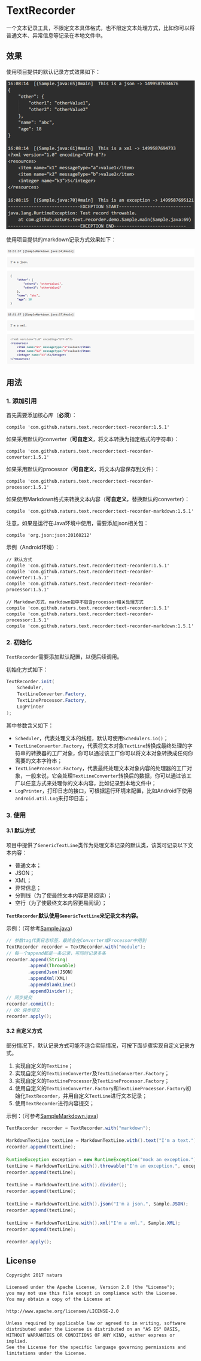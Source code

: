 # TextRecorder #

一个文本记录工具，不限定文本具体格式，也不限定文本处理方式，比如你可以将普通文本、异常信息等记录在本地文件中。

## 效果 ##

使用项目提供的默认记录方式效果如下：

![](screenshot/default.png)

使用项目提供的markdown记录方式效果如下：

![](screenshot/markdown.png)

## 用法 ##

### 1. 添加引用 ###

首先需要添加核心库（**必须**）：

	compile 'com.github.naturs.text.recorder:text-recorder:1.5.1'

如果采用默认的converter（**可自定义**，将文本转换为指定格式的字符串）：

	compile 'com.github.naturs.text.recorder:text-recorder-converter:1.5.1'

如果采用默认的processor（**可自定义**，将文本内容保存到文件）：

	compile 'com.github.naturs.text.recorder:text-recorder-processor:1.5.1'

如果使用Markdown格式来转换文本内容（**可自定义**，替换默认的converter）：

	compile 'com.github.naturs.text.recorder:text-recorder-markdown:1.5.1'

注意，如果是运行在Java环境中使用，需要添加json相关包：

    compile 'org.json:json:20160212'

示例（Android环境）：

	// 默认方式
	compile 'com.github.naturs.text.recorder:text-recorder:1.5.1'
    compile 'com.github.naturs.text.recorder:text-recorder-converter:1.5.1'
    compile 'com.github.naturs.text.recorder:text-recorder-processor:1.5.1'

    // Markdown方式，markdown包中不包含processor相关处理方式
    compile 'com.github.naturs.text.recorder:text-recorder:1.5.1'
    compile 'com.github.naturs.text.recorder:text-recorder-processor:1.5.1'
    compile 'com.github.naturs.text.recorder:text-recorder-markdown:1.5.1'

### 2. 初始化 ###

`TextRecorder`需要添加默认配置，以便后续调用。

初始化方式如下：

```java
TextRecorder.init(
    Scheduler,
    TextLineConverter.Factory,
    TextLineProcessor.Factory,
    LogPrinter
);
```

其中参数含义如下：

- `Scheduler`，代表处理文本的线程，默认可使用`Schedulers.io()`；
- `TextLineConverter.Factory`，代表将文本对象`TextLine`转换成最终处理的字符串的转换器的工厂对象，你可以通过该工厂你可以将文本对象转换成任何你需要的文本字符串；
- `TextLineProcessor.Factory`，代表最终处理文本对象内容的处理器的工厂对象，一般来说，它会处理`TextLineConverter`转换后的数据，你可以通过该工厂以任意方式来处理你的文本内容，比如记录到本地文件中；
- `LogPrinter`，打印日志的接口，可根据运行环境来配置，比如Android下使用`android.util.Log`来打印日志；

### 3. 使用 ###

#### 3.1 默认方式 ####

项目中提供了`GenericTextLine`类作为处理文本记录的默认类，该类可记录以下文本内容：

- 普通文本；
- JSON；
- XML；
- 异常信息；
- 分割线（为了使最终文本内容更易阅读）；
- 空行（为了使最终文本内容更易阅读）；

**`TextRecorder`默认使用`GenericTextLine`来记录文本内容。**

示例：（可参考[Sample.java](sample/src/main/java/com/github/naturs/text/recorder/demo/Sample.java)）

```java
// 参数tag代表日志标签，最终会在Converter或Processor中用到
TextRecorder recorder = TextRecorder.with("module");
// 每一个append都是一条记录，可同时记录多条
recorder.append(String)
		.append(Throwable)
		.appendJson(JSON)
		.appendXml(XML)
		.appendBlankLine()
		.appendDivider();
// 同步提交
recorder.commit();
// OR 异步提交
recorder.apply();
```

#### 3.2 自定义方式 ####

部分情况下，默认记录方式可能不适合实际情况，可按下面步骤实现自定义记录方式。

1. 实现自定义的`TextLine`；
2. 实现自定义的`TextLineConverter`及`TextLineConverter.Factory`；
3. 实现自定义的`TextLineProcessor`及`TextLineProcessor.Factory`；
4. 使用自定义的`TextLineConverter.Factory`和`TextLineProcessor.Factory`初始化`TextRecorder`，并用自定义`TextLine`进行文本记录；
5. 使用`TextRecorder`进行内容提交；

示例：（可参考[SampleMarkdown.java](sample/src/main/java/com/github/naturs/text/recorder/demo/SampleMarkdown.java)）

```java
TextRecorder recorder = TextRecorder.with("markdown");

MarkdownTextLine textLine = MarkdownTextLine.with().text("I'm a text.");
recorder.append(textLine);

RuntimeException exception = new RuntimeException("mock an exception.");
textLine = MarkdownTextLine.with().throwable("I'm an exception.", exception);
recorder.append(textLine);

textLine = MarkdownTextLine.with().divider();
recorder.append(textLine);

textLine = MarkdownTextLine.with().json("I'm a json.", Sample.JSON);
recorder.append(textLine);

textLine = MarkdownTextLine.with().xml("I'm a xml.", Sample.XML);
recorder.append(textLine);

recorder.apply();
```

## License ##

	Copyright 2017 naturs

	Licensed under the Apache License, Version 2.0 (the "License");
	you may not use this file except in compliance with the License.
	You may obtain a copy of the License at

	http://www.apache.org/licenses/LICENSE-2.0

	Unless required by applicable law or agreed to in writing, software
	distributed under the License is distributed on an "AS IS" BASIS,
	WITHOUT WARRANTIES OR CONDITIONS OF ANY KIND, either express or implied.
	See the License for the specific language governing permissions and
	limitations under the License.